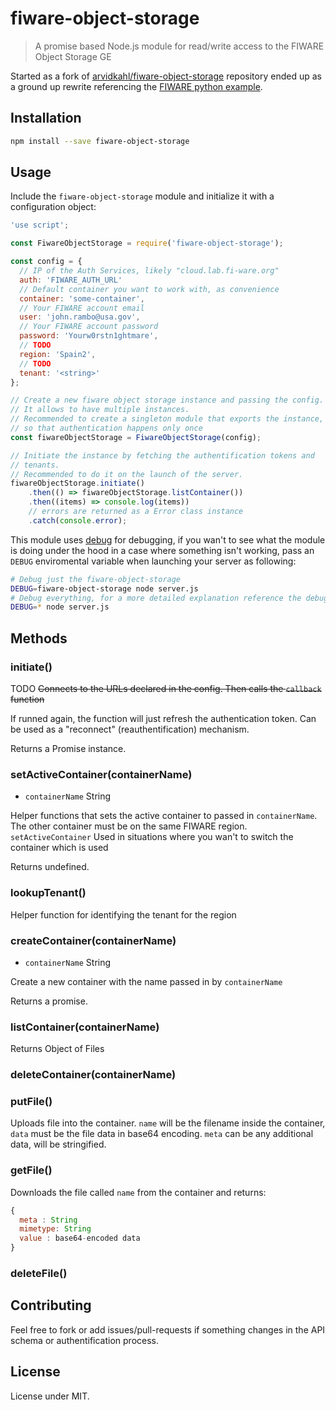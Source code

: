 # fiware-object-storage

> A promise based Node.js module for read/write access to the FIWARE Object Storage GE

Started as a fork of [arvidkahl/fiware-object-storage](https://github.com/arvidkahl/fiware-object-storage) repository ended up as a ground up rewrite referencing the [FIWARE python example](https://forge.fiware.org/plugins/mediawiki/wiki/fiware/index.php/Object_Storage_-_User_and_Programmers_Guide#Example_Python).

## Installation

``` bash
npm install --save fiware-object-storage
```

## Usage

Include the `fiware-object-storage` module and initialize it with a configuration object:

```javascript
'use script';

const FiwareObjectStorage = require('fiware-object-storage');

const config = {
  // IP of the Auth Services, likely "cloud.lab.fi-ware.org"
  auth: 'FIWARE_AUTH_URL'
  // Default container you want to work with, as convenience
  container: 'some-container',           
  // Your FIWARE account email
  user: 'john.rambo@usa.gov',
  // Your FIWARE account password
  password: 'Yourw0rstn1ghtmare',
  // TODO
  region: 'Spain2',
  // TODO
  tenant: '<string>'
};

// Create a new fiware object storage instance and passing the config.
// It allows to have multiple instances.
// Recommended to create a singleton module that exports the instance,
// so that authentication happens only once
const fiwareObjectStorage = FiwareObjectStorage(config);

// Initiate the instance by fetching the authentification tokens and
// tenants.
// Recommended to do it on the launch of the server.
fiwareObjectStorage.initiate()
    .then(() => fiwareObjectStorage.listContainer())
    .then((items) => console.log(items))
    // errors are returned as a Error class instance
    .catch(console.error);
```

This module uses [debug](https://www.npmjs.com/package/debug) for debugging, if you wan't to see what the module is doing under the hood in a case where something isn't working, pass an `DEBUG` enviromental variable when launching your server as following:

```bash
# Debug just the fiware-object-storage
DEBUG=fiware-object-storage node server.js
# Debug everything, for a more detailed explanation reference the debug repository
DEBUG=* node server.js
```

## Methods

### initiate()
TODO
~~Connects to the URLs declared in the config. Then calls the `callback` function~~

If runned again, the function will just refresh the authentication token. Can be used as a "reconnect" (reauthentification) mechanism.

Returns a Promise instance.

### setActiveContainer(containerName)
- `containerName` String

Helper functions that sets the active container to passed in `containerName`. The other container must be on the same FIWARE region. `setActiveContainer` Used in situations where you wan't to switch the container which is used

Returns undefined.

### lookupTenant()
Helper function for identifying the tenant for the region

### createContainer(containerName)
- `containerName` String

Create a new container with the name passed in by `containerName`

Returns a promise.

### listContainer(containerName)
Returns Object of Files

### deleteContainer(containerName)
### putFile()
Uploads file into the container. `name` will be the filename inside the container, `data` must be the file data in base64 encoding. `meta` can be any additional data, will be stringified.




### getFile()
Downloads the file called `name` from the container and returns:

```js 
{
  meta : String
  mimetype: String
  value : base64-encoded data
}
```

### deleteFile()

## Contributing
Feel free to fork or add issues/pull-requests if something changes in the API schema or authentification process.

## License
License under MIT.
